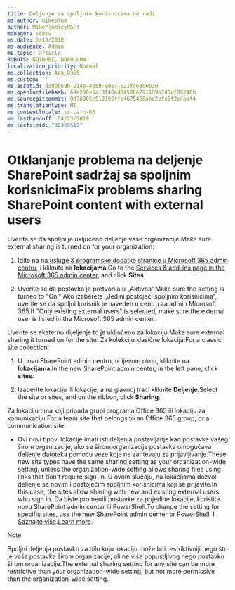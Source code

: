 ```yaml
---
title: Deljenje sa spoljnim korisnicima ne radi
ms.author: mikeplum
author: MikePlumleyMSFT
manager: scotv
ms.date: 5/18/2018
ms.audience: Admin
ms.topic: article
ROBOTS: NOINDEX, NOFOLLOW
localization_priority: Normal
ms.collection: Adm_O365
ms.custom: ''
ms.assetid: d3d0b69b-214e-4859-8957-621fd6306b30
ms.openlocfilehash: 69e290e5a13f40ad045086791189a7d0af88240b
ms.sourcegitcommit: 9d78905c512192ffc4675468abd2efc5f2e4baf4
ms.translationtype: MT
ms.contentlocale: sr-Latn-RS
ms.lasthandoff: 04/23/2019
ms.locfileid: "32369512"
---
```

# <a name="fix-problems-sharing-sharepoint-content-with-external-users"></a><span data-ttu-id="62a36-102">Otklanjanje problema na deljenje SharePoint sadržaj sa spoljnim korisnicima</span><span class="sxs-lookup"><span data-stu-id="62a36-102">Fix problems sharing SharePoint content with external users</span></span>

<span data-ttu-id="62a36-103">Uverite se da spoljni je uključeno deljenje vaše organizacije:</span><span class="sxs-lookup"><span data-stu-id="62a36-103">Make sure external sharing is turned on for your organization:</span></span>
  
1. <span data-ttu-id="62a36-104">Idite na na [usluge &amp; programske dodatke stranice u Microsoft 365 admin centru](https://portal.office.com/adminportal/home#/Settings/ServicesAndAddIns), i kliknite na **lokacijama**.</span><span class="sxs-lookup"><span data-stu-id="62a36-104">Go to the [Services &amp; add-ins page in the Microsoft 365 admin center](https://portal.office.com/adminportal/home#/Settings/ServicesAndAddIns), and click **Sites**.</span></span>
    
2. <span data-ttu-id="62a36-105">Uverite se da postavka je pretvorila u „Aktivna”.</span><span class="sxs-lookup"><span data-stu-id="62a36-105">Make sure the setting is turned to "On."</span></span> <span data-ttu-id="62a36-106">Ako izaberete „Jedini postojeći spoljnim korisnicima”, uverite se da spoljni korisnik je naveden u centru za admin Microsoft 365.</span><span class="sxs-lookup"><span data-stu-id="62a36-106">If "Only existing external users" is selected, make sure the external user is listed in the Microsoft 365 admin center.</span></span>
    
<span data-ttu-id="62a36-107">Uverite se eksterno dijeljenje to je uključeno za lokaciju.</span><span class="sxs-lookup"><span data-stu-id="62a36-107">Make sure external sharing it turned on for the site.</span></span> <span data-ttu-id="62a36-108">Za kolekciju klasične lokacija:</span><span class="sxs-lookup"><span data-stu-id="62a36-108">For a classic site collection:</span></span>
  
1. <span data-ttu-id="62a36-109">U novu SharePoint admin centru, u lijevom oknu, kliknite na **lokacijama**.</span><span class="sxs-lookup"><span data-stu-id="62a36-109">In the new SharePoint admin center, in the left pane, click **sites**.</span></span>
    
2. <span data-ttu-id="62a36-110">Izaberite lokaciju ili lokacije, a na glavnoj traci kliknite **Deljenje**.</span><span class="sxs-lookup"><span data-stu-id="62a36-110">Select the site or sites, and on the ribbon, click **Sharing**.</span></span>
    
<span data-ttu-id="62a36-111">Za lokaciju tima koji pripada grupi programa Office 365 ili lokaciju za komunikaciju:</span><span class="sxs-lookup"><span data-stu-id="62a36-111">For a team site that belongs to an Office 365 group, or a communication site:</span></span>
  
- <span data-ttu-id="62a36-112">Ovi novi tipovi lokacije imati isti deljenja postavljanje kao postavke vašeg širom organizacije, ako se širom organizacije postavka omogućava deljenje datoteka pomoću veze koje ne zahtevaju za prijavljivanje.</span><span class="sxs-lookup"><span data-stu-id="62a36-112">These new site types have the same sharing setting as your organization-wide setting, unless the organization-wide setting allows sharing files using links that don't require sign-in.</span></span> <span data-ttu-id="62a36-113">U ovom slučaju, na lokacijama dozvoli deljenje sa novim i postojećim spoljnim korisnicima koji se prijavite.</span><span class="sxs-lookup"><span data-stu-id="62a36-113">In this case, the sites allow sharing with new and existing external users who sign in.</span></span> <span data-ttu-id="62a36-114">Da biste promenili postavke za pojedine lokacije, koristite novu SharePoint admin centar ili PowerShell.</span><span class="sxs-lookup"><span data-stu-id="62a36-114">To change the setting for specific sites, use the new SharePoint admin center or PowerShell.</span></span> <span data-ttu-id="62a36-115">I [Saznajte više](https://go.microsoft.com/fwlink/?linkid=871863).</span><span class="sxs-lookup"><span data-stu-id="62a36-115">[Learn more](https://go.microsoft.com/fwlink/?linkid=871863).</span></span>
    
> [!NOTE]
> <span data-ttu-id="62a36-116">Spoljni deljenja postavku za bilo koju lokaciju može biti restriktivniji nego što je vaša postavka širom organizacije, ali ne više popustljivog nego postavku širom organizacije.</span><span class="sxs-lookup"><span data-stu-id="62a36-116">The external sharing setting for any site can be more restrictive than your organization-wide setting, but not more permissive than the organization-wide setting.</span></span> 
  

